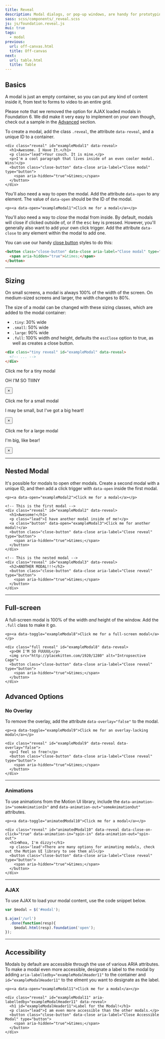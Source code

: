 ```yaml
---
title: Reveal
description: Modal dialogs, or pop-up windows, are handy for prototyping and production. Foundation includes Reveal, our jQuery modal plugin, to make this easy for you.
sass: scss/components/_reveal.scss
js: js/foundation.reveal.js
mui: true
tags:
  - modal
previous:
  url: off-canvas.html
  title: Off-canvas
next:
  url: table.html
  title: Table
---
```


## Basics

A modal is just an empty container, so you can put any kind of content inside it, from text to forms to video to an entire grid.

<div class="callout primary">
  <p>Please note that we removed the option for AJAX loaded modals in Foundation 6. We did make it very easy to implement on your own though, check out a sample in the <span><a href="#advanced-options">Advanced</a></span> section.</p>
</div>

To create a modal, add the class `.reveal`, the attribute `data-reveal`, and a unique ID to a container.

```html_example
<div class="reveal" id="exampleModal1" data-reveal>
  <h1>Awesome. I Have It.</h1>
  <p class="lead">Your couch. It is mine.</p>
  <p>I'm a cool paragraph that lives inside of an even cooler modal. Wins!</p>
  <button class="close-button" data-close aria-label="Close modal" type="button">
    <span aria-hidden="true">&times;</span>
  </button>
</div>
```

You'll also need a way to open the modal. Add the attribute `data-open` to any element. The value of `data-open` should be the ID of the modal.

```html_example
<p><a data-open="exampleModal1">Click me for a modal</a></p>
```

You'll also need a way to *close* the modal from inside. By default, modals will close if clicked outside of, or if the <kbd>esc</kbd> key is pressed. However, you'll generally also want to add your own click trigger. Add the attribute `data-close` to any element within the modal to add one.

You can use our handy [close button](close-button.html) styles to do this:

```html
<button class="close-button" data-close aria-label="Close modal" type="button">
  <span aria-hidden="true">&times;</span>
</button>
```

---

## Sizing

On small screens, a modal is always 100% of the width of the screen. On medium-sized screens and larger, the width changes to 80%.

The size of a modal can be changed with these sizing classes, which are added to the modal container:

- `.tiny`: 30% wide
- `.small`: 50% wide
- `.large`: 90% wide
- `.full`: 100% width *and* height, defaults the `escClose` option to true, as well as creates a close button.

```html
<div class="tiny reveal" id="exampleModal" data-reveal>
  <!-- ... -->
</div>
```

<p><a data-toggle="exampleModal5" aria-controls="exampleModal5">Click me for a tiny modal</a></p>

<div class="tiny reveal" id="exampleModal5" data-reveal>
  <p>OH I'M SO TIIINY</p>
  <button class="close-button" data-close aria-label="Close reveal" type="button">
    <span aria-hidden="true">&times;</span>
  </button>
</div>

<p><a data-toggle="exampleModal6">Click me for a small modal</a></p>

<div class="small reveal" id="exampleModal6" data-reveal>
  <p>I may be small, but I've got a big heart!</p>
  <button class="close-button" data-close aria-label="Close reveal" type="button">
    <span aria-hidden="true">&times;</span>
  </button>
</div>

<p><a data-toggle="exampleModal7">Click me for a large modal</a></p>

<div class="large reveal" id="exampleModal7" data-reveal>
  <p>I'm big, like bear!</p>
  <button class="close-button" data-close aria-label="Close reveal" type="button">
    <span aria-hidden="true">&times;</span>
  </button>
</div>

---

## Nested Modal

It's possible for modals to open other modals. Create a second modal with a unique ID, and then add a click trigger with `data-open` inside the first modal.

```html_example
<p><a data-open="exampleModal2">Click me for a modal</a></p>

<!-- This is the first modal -->
<div class="reveal" id="exampleModal2" data-reveal>
  <h1>Awesome!</h1>
  <p class="lead">I have another modal inside of me!</p>
  <a class="button" data-open="exampleModal3">Click me for another modal!</a>
  <button class="close-button" data-close aria-label="Close reveal" type="button">
    <span aria-hidden="true">&times;</span>
  </button>
</div>

<!-- This is the nested modal -->
<div class="reveal" id="exampleModal3" data-reveal>
  <h2>ANOTHER MODAL!!!</h2>
  <button class="close-button" data-close aria-label="Close reveal" type="button">
    <span aria-hidden="true">&times;</span>
  </button>
</div>
```

---

## Full-screen

A full-screen modal is 100% of the width *and* height of the window. Add the `.full` class to make it go.

```html_example
<p><a data-toggle="exampleModal8">Click me for a full-screen modal</a></p>

<div class="full reveal" id="exampleModal8" data-reveal>
  <p>OH I'M SO FUUUUL</p>
  <img src="http://placekitten.com/1920/1280" alt="Intropsective Cage">
  <button class="close-button" data-close aria-label="Close reveal" type="button">
    <span aria-hidden="true">&times;</span>
  </button>
</div>
```

## Advanced Options

### No Overlay

To remove the overlay, add the attribute `data-overlay="false"` to the modal.

```html_example
<p><a data-toggle="exampleModal9">Click me for an overlay-lacking modal</a></p>

<div class="reveal" id="exampleModal9" data-reveal data-overlay="false">
  <p>I feel so free!</p>
  <button class="close-button" data-close aria-label="Close reveal" type="button">
    <span aria-hidden="true">&times;</span>
  </button>
</div>
```

---

### Animations

To use animations from the Motion UI library, include the <code>data-animation-in="someAnimationIn"</code> and <code>data-animation-out="someAnimationOut"</code> attributes.

```html_example
<p><a data-toggle="animatedModal10">Click me for a modal</a></p>

<div class="reveal" id="animatedModal10" data-reveal data-close-on-click="true" data-animation-in="spin-in" data-animation-out="spin-out">
  <h1>Whoa, I'm dizzy!</h1>
  <p class='lead'>There are many options for animating modals, check out the Motion UI library to see them all</p>
  <button class="close-button" data-close aria-label="Close reveal" type="button">
    <span aria-hidden="true">&times;</span>
  </button>
</div>
```

---

### AJAX

To use AJAX to load your modal content, use the code snippet below.

```js
var $modal = $('#modal');

$.ajax('/url')
  .done(function(resp){
    $modal.html(resp).foundation('open');
});
```


---

## Accessibility

Modals by default are accessible through the use of various ARIA attributes.  To make a modal even more accessible, designate a label to the modal by adding `aria-labelledby="exampleModalHeader11"` to the container and `id="exampleModalHeader11"` to the elment you want to designate as the label.

```html_example
<p><a data-open="exampleModal11">Click me for a modal</a></p>

<div class="reveal" id="exampleModal11" aria-labelledby="exampleModalHeader11" data-reveal>
  <h1 id="exampleModalHeader11">Label for the Modal!</h1>
  <p class="lead">I am even more accessible than the other modals.</p>
  <button class="close-button" data-close aria-label="Close Accessible Modal" type="button">
    <span aria-hidden="true">&times;</span>
  </button>
</div>
```
